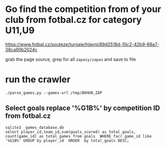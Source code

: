 # Go find the competition from of your club from fotbal.cz for category U11,U9 

https://www.fotbal.cz/souteze/turnaje/hlavni/89d2518d-10c2-42b9-88a7-38ca90b2024c 

grab the page source, grep for all `zapasy/zapas` and save to file

# run the crawler

```
./parse_games.py --games-url /tmp/BOHUN_ZAP 
```

## Select goals  replace '%G1B%' by competition ID from fotbal.cz

```
sqlite3  games_database.db
select player_id,team_id,sum(goals_scored) as total_goals, count(game_id) as total_games from goals  WHERE facr_game_id like '%G1B%' GROUP by player_id  ORDER  by total_goals DESC;
```


